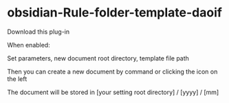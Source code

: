# obsidian-Rule-folder-template-daoif

Download this plug-in

When enabled:

Set parameters, new document root directory, template file path

Then you can create a new document by command or clicking the icon on the left

The document will be stored in [your setting root directory] / [yyyy] / [mm]
